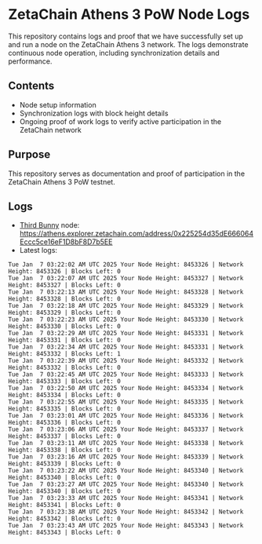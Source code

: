 # ZetaChain Athens 3 PoW Node Logs
This repository contains logs and proof that we have successfully set up and run a node on the ZetaChain Athens 3 network. The logs demonstrate continuous node operation, including synchronization details and performance.

## Contents
- Node setup information
- Synchronization logs with block height details
- Ongoing proof of work logs to verify active participation in the ZetaChain network

## Purpose
This repository serves as documentation and proof of participation in the ZetaChain Athens 3 PoW testnet.

## Logs

- [Third Bunny](https://thirdbunny.xyz/) node: https://athens.explorer.zetachain.com/address/0x225254d35dE666064Eccc5ce16eF1D8bF8D7b5EE
- Latest logs:
```
Tue Jan  7 03:22:02 AM UTC 2025 Your Node Height: 8453326 | Network Height: 8453326 | Blocks Left: 0
Tue Jan  7 03:22:07 AM UTC 2025 Your Node Height: 8453327 | Network Height: 8453327 | Blocks Left: 0
Tue Jan  7 03:22:13 AM UTC 2025 Your Node Height: 8453328 | Network Height: 8453328 | Blocks Left: 0
Tue Jan  7 03:22:18 AM UTC 2025 Your Node Height: 8453329 | Network Height: 8453329 | Blocks Left: 0
Tue Jan  7 03:22:23 AM UTC 2025 Your Node Height: 8453330 | Network Height: 8453330 | Blocks Left: 0
Tue Jan  7 03:22:29 AM UTC 2025 Your Node Height: 8453331 | Network Height: 8453331 | Blocks Left: 0
Tue Jan  7 03:22:34 AM UTC 2025 Your Node Height: 8453331 | Network Height: 8453332 | Blocks Left: 1
Tue Jan  7 03:22:39 AM UTC 2025 Your Node Height: 8453332 | Network Height: 8453332 | Blocks Left: 0
Tue Jan  7 03:22:45 AM UTC 2025 Your Node Height: 8453333 | Network Height: 8453333 | Blocks Left: 0
Tue Jan  7 03:22:50 AM UTC 2025 Your Node Height: 8453334 | Network Height: 8453334 | Blocks Left: 0
Tue Jan  7 03:22:55 AM UTC 2025 Your Node Height: 8453335 | Network Height: 8453335 | Blocks Left: 0
Tue Jan  7 03:23:01 AM UTC 2025 Your Node Height: 8453336 | Network Height: 8453336 | Blocks Left: 0
Tue Jan  7 03:23:06 AM UTC 2025 Your Node Height: 8453337 | Network Height: 8453337 | Blocks Left: 0
Tue Jan  7 03:23:11 AM UTC 2025 Your Node Height: 8453338 | Network Height: 8453338 | Blocks Left: 0
Tue Jan  7 03:23:16 AM UTC 2025 Your Node Height: 8453339 | Network Height: 8453339 | Blocks Left: 0
Tue Jan  7 03:23:22 AM UTC 2025 Your Node Height: 8453340 | Network Height: 8453340 | Blocks Left: 0
Tue Jan  7 03:23:27 AM UTC 2025 Your Node Height: 8453340 | Network Height: 8453340 | Blocks Left: 0
Tue Jan  7 03:23:33 AM UTC 2025 Your Node Height: 8453341 | Network Height: 8453341 | Blocks Left: 0
Tue Jan  7 03:23:38 AM UTC 2025 Your Node Height: 8453342 | Network Height: 8453342 | Blocks Left: 0
Tue Jan  7 03:23:43 AM UTC 2025 Your Node Height: 8453343 | Network Height: 8453343 | Blocks Left: 0
```
